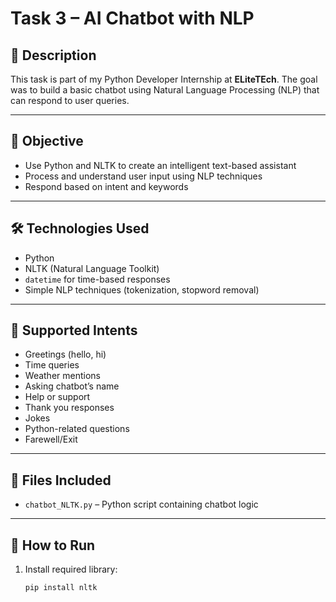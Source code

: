 # Task 3 – AI Chatbot with NLP

## 🧠 Description
This task is part of my Python Developer Internship at **ELiteTEch**. The goal was to build a basic chatbot using Natural Language Processing (NLP) that can respond to user queries.

---

## 📌 Objective
- Use Python and NLTK to create an intelligent text-based assistant
- Process and understand user input using NLP techniques
- Respond based on intent and keywords

---

## 🛠 Technologies Used
- Python
- NLTK (Natural Language Toolkit)
- `datetime` for time-based responses
- Simple NLP techniques (tokenization, stopword removal)

---

## 💬 Supported Intents
- Greetings (hello, hi)
- Time queries
- Weather mentions
- Asking chatbot’s name
- Help or support
- Thank you responses
- Jokes
- Python-related questions
- Farewell/Exit

---

## 📂 Files Included
- `chatbot_NLTK.py` – Python script containing chatbot logic

---

## 🧪 How to Run
1. Install required library:
   ```bash
   pip install nltk
